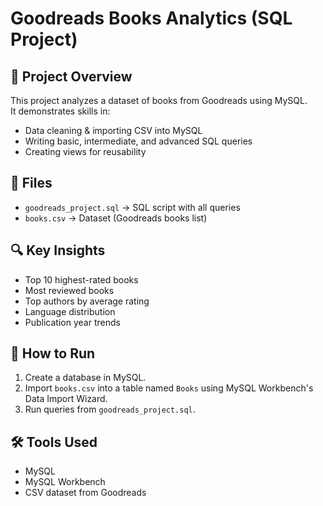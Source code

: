 # Goodreads Books Analytics (SQL Project)

## 📖 Project Overview
This project analyzes a dataset of books from Goodreads using MySQL.  
It demonstrates skills in:
- Data cleaning & importing CSV into MySQL
- Writing basic, intermediate, and advanced SQL queries
- Creating views for reusability

## 📂 Files
- `goodreads_project.sql` → SQL script with all queries
- `books.csv` → Dataset (Goodreads books list)

## 🔍 Key Insights
- Top 10 highest-rated books
- Most reviewed books
- Top authors by average rating
- Language distribution
- Publication year trends

## 🚀 How to Run
1. Create a database in MySQL.
2. Import `books.csv` into a table named `Books` using MySQL Workbench's Data Import Wizard.
3. Run queries from `goodreads_project.sql`.

## 🛠 Tools Used
- MySQL
- MySQL Workbench
- CSV dataset from Goodreads
